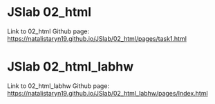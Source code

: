 # JSlab 02_html
Link to  	02_html Github page: https://natalistaryn19.github.io/JSlab/02_html/pages/task1.html
# JSlab 02_html_labhw
Link to   02_html_labhw Github page: https://natalistaryn19.github.io/JSlab/02_html_labhw/pages/Index.html 
